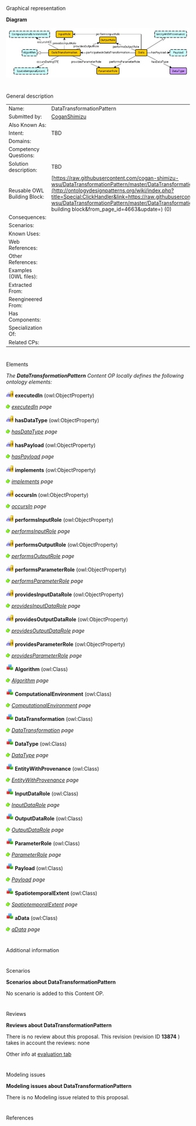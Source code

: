 # 

 Graphical representation



__Diagram__ 





[![Image:DataTransformation.jpg](./DataTransformation.jpg)](../Image/DataTransformation.jpg.md "Image:DataTransformation.jpg")





# 

 General description




|  |  |
| --- | --- |
|  Name:  |  DataTransformationPattern  |
|  Submitted by:  | [CoganShimizu](../User/CoganShimizu.md "User:CoganShimizu")  |
|  Also Known As:  |  |
|  Intent:  |  TBD  |
|  Domains:  |  |
|  Competency Questions:  |  |
|  Solution description:  |  TBD  |
|  Reusable OWL Building Block:  | [https://raw.githubusercontent.com/cogan-shimizu-wsu/DataTransformationPattern/master/DataTransformationPattern.owl](http://ontologydesignpatterns.org/wiki/index.php?title=Special:ClickHandler&link=https://raw.githubusercontent.com/cogan-shimizu-wsu/DataTransformationPattern/master/DataTransformationPattern.owl&message=OWL building block&from_page_id=4663&update=)  (0)  |
|  Consequences:  |  |
|  Scenarios:  |  |
|  Known Uses:  |  |
|  Web References:  |  |
|  Other References:  |  |
|  Examples (OWL files):  |  |
|  Extracted From:  |  |
|  Reengineered From:  |  |
|  Has Components:  |  |
|  Specialization Of:  |  |
|  Related CPs:  |  |



  





# 

 Elements



_The
 __DataTransformationPattern__ 
 Content OP locally defines the following ontology elements:_ 





[![ObjectProperty](./20px-ObjectProperty.gif)](../Image/ObjectProperty.gif.md "ObjectProperty")
__executedIn__ 
 (owl:ObjectProperty)
 
[![](./11px-ArrowRight.gif)](../Image/ArrowRight.gif.md "ArrowRight.gif")
_[executedIn](./DataTransformationPattern/executedIn.md "Submissions:DataTransformationPattern/executedIn") 
 page_ 



[![ObjectProperty](./20px-ObjectProperty.gif)](../Image/ObjectProperty.gif.md "ObjectProperty")
__hasDataType__ 
 (owl:ObjectProperty)
 
[![](./11px-ArrowRight.gif)](../Image/ArrowRight.gif.md "ArrowRight.gif")
_[hasDataType](./DataTransformationPattern/hasDataType.md "Submissions:DataTransformationPattern/hasDataType") 
 page_ 



[![ObjectProperty](./20px-ObjectProperty.gif)](../Image/ObjectProperty.gif.md "ObjectProperty")
__hasPayload__ 
 (owl:ObjectProperty)
 
[![](./11px-ArrowRight.gif)](../Image/ArrowRight.gif.md "ArrowRight.gif")
_[hasPayload](./DataTransformationPattern/hasPayload.md "Submissions:DataTransformationPattern/hasPayload") 
 page_ 



[![ObjectProperty](./20px-ObjectProperty.gif)](../Image/ObjectProperty.gif.md "ObjectProperty")
__implements__ 
 (owl:ObjectProperty)
 
[![](./11px-ArrowRight.gif)](../Image/ArrowRight.gif.md "ArrowRight.gif")
_[implements](./DataTransformationPattern/implements.md "Submissions:DataTransformationPattern/implements") 
 page_ 



[![ObjectProperty](./20px-ObjectProperty.gif)](../Image/ObjectProperty.gif.md "ObjectProperty")
__occursIn__ 
 (owl:ObjectProperty)
 
[![](./11px-ArrowRight.gif)](../Image/ArrowRight.gif.md "ArrowRight.gif")
_[occursIn](./DataTransformationPattern/occursIn.md "Submissions:DataTransformationPattern/occursIn") 
 page_ 



[![ObjectProperty](./20px-ObjectProperty.gif)](../Image/ObjectProperty.gif.md "ObjectProperty")
__performsInputRole__ 
 (owl:ObjectProperty)
 
[![](./11px-ArrowRight.gif)](../Image/ArrowRight.gif.md "ArrowRight.gif")
_[performsInputRole](./DataTransformationPattern/performsInputRole.md "Submissions:DataTransformationPattern/performsInputRole") 
 page_ 



[![ObjectProperty](./20px-ObjectProperty.gif)](../Image/ObjectProperty.gif.md "ObjectProperty")
__performsOutputRole__ 
 (owl:ObjectProperty)
 
[![](./11px-ArrowRight.gif)](../Image/ArrowRight.gif.md "ArrowRight.gif")
_[performsOutputRole](./DataTransformationPattern/performsOutputRole.md "Submissions:DataTransformationPattern/performsOutputRole") 
 page_ 



[![ObjectProperty](./20px-ObjectProperty.gif)](../Image/ObjectProperty.gif.md "ObjectProperty")
__performsParameterRole__ 
 (owl:ObjectProperty)
 
[![](./11px-ArrowRight.gif)](../Image/ArrowRight.gif.md "ArrowRight.gif")
_[performsParameterRole](./DataTransformationPattern/performsParameterRole.md "Submissions:DataTransformationPattern/performsParameterRole") 
 page_ 



[![ObjectProperty](./20px-ObjectProperty.gif)](../Image/ObjectProperty.gif.md "ObjectProperty")
__providesInputDataRole__ 
 (owl:ObjectProperty)
 
[![](./11px-ArrowRight.gif)](../Image/ArrowRight.gif.md "ArrowRight.gif")
_[providesInputDataRole](./DataTransformationPattern/providesInputDataRole.md "Submissions:DataTransformationPattern/providesInputDataRole") 
 page_ 



[![ObjectProperty](./20px-ObjectProperty.gif)](../Image/ObjectProperty.gif.md "ObjectProperty")
__providesOutputDataRole__ 
 (owl:ObjectProperty)
 
[![](./11px-ArrowRight.gif)](../Image/ArrowRight.gif.md "ArrowRight.gif")
_[providesOutputDataRole](./DataTransformationPattern/providesOutputDataRole.md "Submissions:DataTransformationPattern/providesOutputDataRole") 
 page_ 



[![ObjectProperty](./20px-ObjectProperty.gif)](../Image/ObjectProperty.gif.md "ObjectProperty")
__providesParameterRole__ 
 (owl:ObjectProperty)
 
[![](./11px-ArrowRight.gif)](../Image/ArrowRight.gif.md "ArrowRight.gif")
_[providesParameterRole](./DataTransformationPattern/providesParameterRole.md "Submissions:DataTransformationPattern/providesParameterRole") 
 page_ 



[![Class](./20px-Class.gif)](../Image/Class.gif.md "Class")
__Algorithm__ 
 (owl:Class)
 
[![](./11px-ArrowRight.gif)](../Image/ArrowRight.gif.md "ArrowRight.gif")
_[Algorithm](./DataTransformationPattern/Algorithm.md "Submissions:DataTransformationPattern/Algorithm") 
 page_ 



[![Class](./20px-Class.gif)](../Image/Class.gif.md "Class")
__ComputationalEnvironment__ 
 (owl:Class)
 
[![](./11px-ArrowRight.gif)](../Image/ArrowRight.gif.md "ArrowRight.gif")
_[ComputationalEnvironment](../ComputationalEnvironment/ComputationalEnvironment.md "Submissions:DataTransformationPattern/ComputationalEnvironment") 
 page_ 



[![Class](./20px-Class.gif)](../Image/Class.gif.md "Class")
__DataTransformation__ 
 (owl:Class)
 
[![](./11px-ArrowRight.gif)](../Image/ArrowRight.gif.md "ArrowRight.gif")
_[DataTransformation](./DataTransformationPattern/DataTransformation.md "Submissions:DataTransformationPattern/DataTransformation") 
 page_ 



[![Class](./20px-Class.gif)](../Image/Class.gif.md "Class")
__DataType__ 
 (owl:Class)
 
[![](./11px-ArrowRight.gif)](../Image/ArrowRight.gif.md "ArrowRight.gif")
_[DataType](./DataTransformationPattern/DataType.md "Submissions:DataTransformationPattern/DataType") 
 page_ 



[![Class](./20px-Class.gif)](../Image/Class.gif.md "Class")
__EntityWithProvenance__ 
 (owl:Class)
 
[![](./11px-ArrowRight.gif)](../Image/ArrowRight.gif.md "ArrowRight.gif")
_[EntityWithProvenance](./DataTransformationPattern/EntityWithProvenance.md "Submissions:DataTransformationPattern/EntityWithProvenance") 
 page_ 



[![Class](./20px-Class.gif)](../Image/Class.gif.md "Class")
__InputDataRole__ 
 (owl:Class)
 
[![](./11px-ArrowRight.gif)](../Image/ArrowRight.gif.md "ArrowRight.gif")
_[InputDataRole](./DataTransformationPattern/InputDataRole.md "Submissions:DataTransformationPattern/InputDataRole") 
 page_ 



[![Class](./20px-Class.gif)](../Image/Class.gif.md "Class")
__OutputDataRole__ 
 (owl:Class)
 
[![](./11px-ArrowRight.gif)](../Image/ArrowRight.gif.md "ArrowRight.gif")
_[OutputDataRole](./DataTransformationPattern/OutputDataRole.md "Submissions:DataTransformationPattern/OutputDataRole") 
 page_ 



[![Class](./20px-Class.gif)](../Image/Class.gif.md "Class")
__ParameterRole__ 
 (owl:Class)
 
[![](./11px-ArrowRight.gif)](../Image/ArrowRight.gif.md "ArrowRight.gif")
_[ParameterRole](./DataTransformationPattern/ParameterRole.md "Submissions:DataTransformationPattern/ParameterRole") 
 page_ 



[![Class](./20px-Class.gif)](../Image/Class.gif.md "Class")
__Payload__ 
 (owl:Class)
 
[![](./11px-ArrowRight.gif)](../Image/ArrowRight.gif.md "ArrowRight.gif")
_[Payload](./DataTransformationPattern/hasPayload.md "Submissions:DataTransformationPattern/Payload") 
 page_ 



[![Class](./20px-Class.gif)](../Image/Class.gif.md "Class")
__SpatiotemporalExtent__ 
 (owl:Class)
 
[![](./11px-ArrowRight.gif)](../Image/ArrowRight.gif.md "ArrowRight.gif")
_[SpatiotemporalExtent](./DataTransformationPattern/SpatiotemporalExtent.md "Submissions:DataTransformationPattern/SpatiotemporalExtent") 
 page_ 



[![Class](./20px-Class.gif)](../Image/Class.gif.md "Class")
__aData__ 
 (owl:Class)
 
[![](./11px-ArrowRight.gif)](../Image/ArrowRight.gif.md "ArrowRight.gif")
_[aData](./DataTransformationPattern/aData.md "Submissions:DataTransformationPattern/aData") 
 page_ 


# 

 Additional information



# 

 Scenarios




__Scenarios about DataTransformationPattern__ 


 No scenario is added to this Content OP.
 




# 

 Reviews




__Reviews about DataTransformationPattern__ 


 There is no review about this proposal.
This revision (revision ID
 __13874__ 
 ) takes in account the reviews: none
 



 Other info at
 [evaluation tab](http://ontologydesignpatterns.org/wiki/index.php?title=Submissions:DataTransformationPattern&action=evaluation "http://ontologydesignpatterns.org/wiki/index.php?title=Submissions:DataTransformationPattern&action=evaluation") 





  





# 

 Modeling issues




__Modeling issues about DataTransformationPattern__ 


 There is no Modeling issue related to this proposal.
 




  





# 

 References
